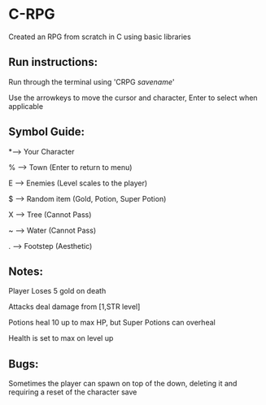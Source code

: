 # C-RPG
Created an RPG from scratch in C using basic libraries

## Run instructions:
Run through the terminal using 'CRPG *savename*'

Use the arrowkeys to move the cursor and character, Enter to select when applicable

## Symbol Guide:
 *--> Your Character
 
 % --> Town (Enter to return to menu)
 
 E --> Enemies (Level scales to the player)
 
 $ --> Random item (Gold, Potion, Super Potion)
 
 X --> Tree (Cannot Pass)
 
 ~ --> Water (Cannot Pass)
 
 . --> Footstep (Aesthetic)

## Notes:
Player Loses 5 gold on death

Attacks deal damage from [1,STR level]

Potions heal 10 up to max HP, but Super Potions can overheal

Health is set to max on level up

## Bugs:
Sometimes the player can spawn on top of the down, deleting it and requiring a reset of the character save
